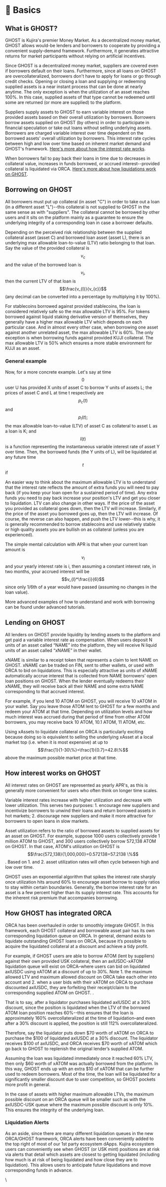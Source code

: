 # 🔢 Basics

## What is GHOST?

GHOST is Kujira's premier Money Market. As a decentralized money market, GHOST allows would-be lenders and borrowers to cooperate by providing a convenient supply-demand framework. Furthermore, it generates attractive returns for market participants without relying on artificial incentives.  &#x20;

Since GHOST is a decentralized money market, suppliers are covered even if borrowers default on their loans. Furthermore, since all loans on GHOST are overcollateralized, borrowers don't have to apply for loans or go through credit checks. Opening or closing a loan and supplying or redeeming supplied assets is a near instant process that can be done at nearly anytime. The only exception is when the utilization of an asset reaches 100%. In this case, supplied assets of that type cannot be redeemed until some are returned (or more are supplied) to the platform.&#x20;

Suppliers supply assets to GHOST to earn variable interest on those provided assets based on their overall utilization by borrowers. Borrowers borrow assets supplied on GHOST (by others) in order to participate in financial speculation or take out loans without selling underlying assets. Borrowers are charged variable interest over time dependent on the borrowed assets' overall utilization by borrowers. This interest rate cycles between high and low over time based on inherent market demand and GHOST's framework. [Here's more about how the interest rate works](basics.md#how-interest-works-on-ghost).

When borrowers fail to pay back their loans in time due to decreases in collateral value, increases in funds borrowed, or accrued interest--provided collateral is liquidated via ORCA.  [Here's more about how liquidations work on GHOST](basics.md#how-ghost-has-integrated-orca). &#x20;

## Borrowing on GHOST

All borrowers must put up collateral (in asset "C") in order to take out a loan (in a different asset "L")--this collateral is not supplied to GHOST in the same sense as with "suppliers". The collateral cannot be borrowed by other users and it sits on the platform mainly as a guarantee to ensure the underlying integrity of a corresponding loan in case a borrower defaults.

Depending on the perceived risk relationship between the supplied collateral asset (asset C) and borrowed loan asset (asset L), there is an underlying max allowable loan-to-value (LTV) ratio belonging to that loan. Say the value of the provided collateral is $$v_{c}$$and the value of the borrowed loan is $$v_{l},$$then the current LTV of that loan is$$\frac{v_{l}}{v_{c}}$$(any decimal can be converted into a percentage by multiplying it by 100%).

For stablecoins borrowed against provided stablecoins, the loan is considered relatively safe so the max allowable LTV is 95%. For tokens borrowed against liquid staking derivative version of themselves, they generally have a higher max allowable LTV which depends on each particular case. And in almost every other case, when borrowing one asset against another unrelated asset, the max allowable LTV is 60%. The only exception is when borrowing funds against provided KUJI collateral. The max allowable LTV is 50% which ensures a more stable environment for KUJI as an asset.&#x20;

### General example

Now, for a more concrete example. Let's say at time $$0$$ user U has provided X units of asset C to borrow Y units of assets L; the prices of asset C and L at time t respectively are $$p_{c}(t)$$and $$p_{l}(t);$$ the max allowable loan-to-value (LTV) of asset C as collateral to asset L as a loan is K; and $$I(t)$$is a function representing the instantaneous variable interest rate of asset Y over time. Then, the borrowed funds (the Y units of L), will be liquidated at any future time $$t$$ if&#x20;

An easier way to think about the maximum allowable LTV is to understand that the interest rate reflects the amount of extra funds you will need to pay back (if you keep your loan open for a sustained period of time). Any extra funds you need to pay back increase your position's LTV and get you closer to liquidation. LTV can also change in other ways. If the price of the asset you provided as collateral goes down, then the LTV will increase. Similarly, if the price of the asset you borrowed goes up, then the LTV will increase. Of course, the reverse can also happen, and push the LTV lower--this is why, it is generally recommended to borrow stablecoins and use relatively stable or high quality assets you are bullish on as collateral (unless you are experienced).

The simple mental calculation with APR is that when your current loan amount is $$v_{l}$$ and your yearly interest rate is i, then assuming a constant interest rate, in two months, your accrued interest will be $$v_{l}*\frac{i}{6}$$since only 1/6th of a year would have passed (assuming no changes in the loan value).&#x20;

More advanced examples of how to understand and work with borrowing can be found under advanced tutorials.

## Lending on GHOST

All lenders on GHOST provide liquidity by lending assets to the platform and get paid a variable interest rate as compensation. When users deposit N units of an asset called “NAME” into the platform, they will receive N liquid units of an asset called “xNAME” in their wallet.&#x20;

xNAME is similar to a receipt token that represents a claim to lent NAME on GHOST. xNAME can be traded on FIN, sent to other wallets, or used with ORCA to bid on liquidations. This is especially attractive as units of xNAME automatically accrue interest that is collected from NAME borrowers’ open loan positions on GHOST. When the lender eventually redeems their xNAME, they will receive back all their NAME and some extra NAME corresponding to that accrued interest.

For example, if you lend 10 ATOM on GHOST, you will receive 10 xATOM in your wallet. Say you leave those ATOM lent to GHOST for a few months and redeem your ATOM at that time. Depending on utilization levels and how much interest was accrued during that period of time from other ATOM borrowers, you may receive back 10 ATOM, 10.1 ATOM, 11 ATOM, etc.&#x20;

Using xAssets to liquidate collateral on ORCA is particularly exciting because doing so is equivalent to selling the underlying xAsset at a local market top (i.e. when it is most expensive) at up to $$\frac{1}{1-30\%}=\frac{1}{0.7}=42.8\%$$ above the maximum possible market price at that time.

## How interest works on GHOST

All interest rates on GHOST are represented as yearly APR's, as this is generally more convenient for users who often think on longer time scales.

Variable interest rates increase with higher utilization and decrease with lower utilization. This serves two purposes: 1. encourage new suppliers and incentivize borrowers to unwind their loans and return borrowed assets in hot markets; 2. discourage new suppliers and make it more attractive for borrowers to open loans in slow markets.

Asset utilization refers to the ratio of borrowed assets to supplied assets for an asset on GHOST. For example, suppose 1000 users collectively provide 1 million ATOM to GHOST, and 300 users collectively borrow 572,138 ATOM on GHOST. In that case, ATOM's utilization on GHOST is $$\frac{572,138}{1,000,000}=0.572138=57.2138 \%$$. Based on  1. and 2. asset utilization rates will often cycle between high and low over time.&#x20;

GHOST uses an exponential algorithm that spikes the interest rate sharply once utilization hits around 60% to encourage asset borrow to supply ratios to stay within certain boundaries. Generally, the borrow interest rate for an asset is a few percent higher than its supply interest rate. This accounts for the inherent risk premium that accompanies borrowing. &#x20;

## How GHOST has integrated ORCA

ORCA has been overhauled in order to smoothly integrate GHOST. In this framework, each GHOST collateral and borrowable asset pair has its own corresponding liquidation queue on ORCA. In general, demand exists to liquidate outstanding GHOST loans on ORCA, because it’s possible to acquire the liquidated collateral at a discount and achieve a tidy profit.&#x20;

For example, if GHOST users are able to borrow ATOM (lent by suppliers) against their own provided USK collateral, then an axlUSDC-xATOM liquidation queue will exist on ORCA–where users can bid on liquidated axlUSDC using xATOM at a discount of up to 30%. Note 1. the maximum allowed LTV and maximum allowed discount on ORCA take each other into account and 2. when a user bids with their xATOM on ORCA to purchase discounted axlUSDC, they are forfeiting their receipt/claim to the corresponding supplied ATOM on GHOST. .

That is to say, after a liquidator purchases liquidated axlUSDC at a 30% discount, since the position is liquidated when the LTV of the borrowed ATOM loan position reaches 60%--this ensures that the loan is approximately 160% overcollateralized at the time of liquidation–and even after a 30% discount is applied, the position is still 112% overcollateralized.

Therefore, say the liquidator puts down $70 worth of xATOM on ORCA to purchase the $100 of liquidated axlUSDC at a 30% discount. The liquidator receives $100 of axlUSDC, and ORCA receives $70 worth of xATOM which go back to GHOST to replenish the original lender’s supplied ATOM.&#x20;

Assuming the loan was liquidated immediately once it reached 60% LTV, then only $60 worth of xATOM was actually borrowed from the platform. In this way, GHOST ends up with an extra $10 of xATOM that can be further used to redeem borrowers. Most of the time, the loan will be liquidated for a significantly smaller discount due to user competition, so GHOST pockets more profit in general.  &#x20;

In the case of assets with higher maximum allowable LTVs, the maximum possible discount on an ORCA queue will be smaller such as with the axlUSDC-USK queue where the maximum possible discount is only 10%. This ensures the integrity of the underlying loan.&#x20;

### Liquidation Alerts

As an aside, since there are many different liquidation queues in the new ORCA/GHOST framework, ORCA alerts have been conveniently added to the top right of most of our 1st party ecosystem dApps.  Kujira ecosystem users can conveniently see when GHOST (or USK mint) positions are at risk via alerts that detail which assets are closest to getting liquidated (including how much is at risk of being liquidated and how close they are to liquidation). This allows users to anticipate future liquidations and move corresponding funds in advance.&#x20;

\


